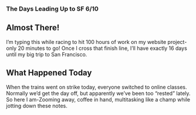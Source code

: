 ### The Days Leading Up to SF 6/10

## Almost There!

I’m typing this while racing to hit 100 hours of work on my website project-only 20 minutes to go! Once I cross that finish line, I’ll have exactly 16 days until my big trip to San Francisco.

## What Happened Today
When the trains went on strike today, everyone switched to online classes. Normally we’d get the day off, but apparently we’ve been too “rested” lately. So here I am-Zooming away, coffee in hand, multitasking like a champ while jotting down these notes.